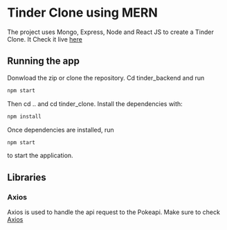 # Tinder Clone using MERN

The project uses Mongo, Express, Node and React JS to create a Tinder Clone. It Check it live [here](https://spotify-clone-two-self.vercel.app/)

## Running the app

Donwload the zip or clone the repository. Cd tinder_backend and run

```bash
npm start
```

Then cd .. and cd tinder_clone. Install the dependencies with:

```bash
npm install
```

Once dependencies are installed, run

```bash
npm start
```

to start the application.

## Libraries

### Axios

Axios is used to handle the api request to the Pokeapi. Make sure to check [Axios](https://github.com/axios/axios)
